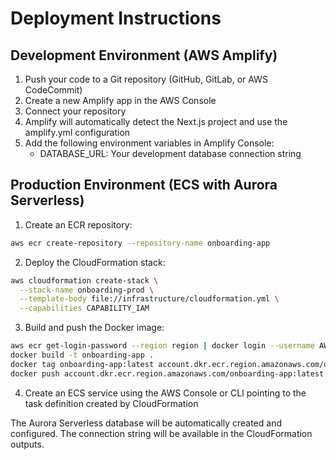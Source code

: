# Deployment Instructions

## Development Environment (AWS Amplify)

1. Push your code to a Git repository (GitHub, GitLab, or AWS CodeCommit)
2. Create a new Amplify app in the AWS Console
3. Connect your repository
4. Amplify will automatically detect the Next.js project and use the amplify.yml configuration
5. Add the following environment variables in Amplify Console:
   - DATABASE_URL: Your development database connection string

## Production Environment (ECS with Aurora Serverless)

1. Create an ECR repository:
```bash
aws ecr create-repository --repository-name onboarding-app
```

2. Deploy the CloudFormation stack:
```bash
aws cloudformation create-stack \
  --stack-name onboarding-prod \
  --template-body file://infrastructure/cloudformation.yml \
  --capabilities CAPABILITY_IAM
```

3. Build and push the Docker image:
```bash
aws ecr get-login-password --region region | docker login --username AWS --password-stdin account.dkr.ecr.region.amazonaws.com
docker build -t onboarding-app .
docker tag onboarding-app:latest account.dkr.ecr.region.amazonaws.com/onboarding-app:latest
docker push account.dkr.ecr.region.amazonaws.com/onboarding-app:latest
```

4. Create an ECS service using the AWS Console or CLI pointing to the task definition created by CloudFormation

The Aurora Serverless database will be automatically created and configured. The connection string will be available in the CloudFormation outputs.